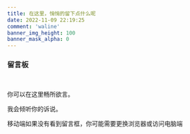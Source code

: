 ```yaml
---
title: 在这里，悄悄的留下点什么呢
date: 2022-11-09 22:19:25
comment: 'waline'
banner_img_height: 100
banner_mask_alpha: 0
---
```



### 留言板
</br>
<p>你可以在这里畅所欲言。</p>
<p>我会倾听你的诉说。</p>
<p>移动端如果没有看到留言框，你可能需要更换浏览器或访问电脑端</p>
